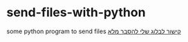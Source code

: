 # send-files-with-python
some python program to send files
<a href='https://beeemet.blogspot.com/'>קישור לבלוג שלי להסבר מלא</a>
